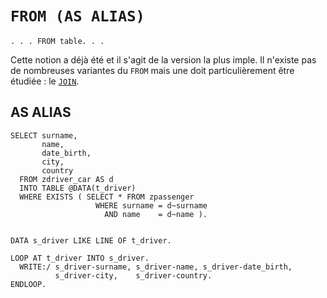 # **`FROM (AS ALIAS)`**

```JS
. . . FROM table. . .
```

Cette notion a déjà été et il s'agit de la version la plus imple. Il n'existe pas de nombreuses variantes du `FROM` mais une doit particulièrement être étudiée : le [`JOIN`]().

## AS ALIAS

```JS
SELECT surname,
       name,
       date_birth,
       city,
       country
  FROM zdriver_car AS d
  INTO TABLE @DATA(t_driver)
  WHERE EXISTS ( SELECT * FROM zpassenger
                   WHERE surname = d~surname
                     AND name    = d~name ).


DATA s_driver LIKE LINE OF t_driver.

LOOP AT t_driver INTO s_driver.
  WRITE:/ s_driver-surname, s_driver-name, s_driver-date_birth,
          s_driver-city,    s_driver-country.
ENDLOOP.
```
